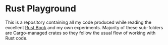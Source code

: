 # Rust Playground

This is a repository containing all my code produced while reading the excellent [Rust Book](https://doc.rust-lang.org/book/second-edition/) and my own experiments. Majority of these sub-folders are Cargo-managed crates so they follow the usual flow of working with Rust code.
